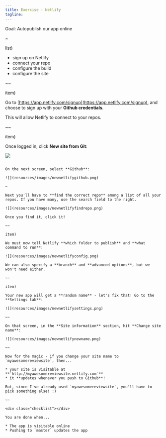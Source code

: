 ```yaml
---
title: Exercise - Netlify
tagline:
---
```


<div class="goal"></div>

Goal: Autopublish our app online

~

list)

* sign up on Netlify
* connect your repo
* configure the build
* configure the site


~~

item)

Go to [https://app.netlify.com/signup](https://app.netlify.com/signup), and choose to sign up with your **Github credentials**.

This will allow Netlify to connect to your repos.

~~

item)

Once logged in, click **New site from Git**:

![](resources/images/newnetlify.png)

~~~

On the next screen, select **Github**:

![](resources/images/newnetlifygithub.png)

~

Next you'll have to **find the correct repo** among a list of all your repos. If you have many, use the search field to the right.

![](resources/images/newnetlifyfindrepo.png)

Once you find it, click it!

~~

item)

We must now tell Netlify **which folder to publish** and **what command to run**:

![](resources/images/newnetlifyconfig.png)

We can also specify a **branch** and **advanced options**, but we won't need either.

~~

item)

Your new app will get a **random name** - let's fix that! Go to the **Settings tab**:

![](resources/images/newnetlifysettings.png)

~~

On that screen, in the **Site information** section, hit **Change site name**:

![](resources/images/newnetlifynewname.png)

~~

Now for the magic - if you change your site name to `myawesomereviewsite`, then...

* your site is visitable at **`http://myawesomereviewsite.netlify.com`**
* it **updates whenever you push to Github**!

But, since I've already used `myawesomereviewsite`, you'll have to pick something else! :)

~~

<div class="checklist"></div>

You are done when...

* The app is visitable online
* Pushing to `master` updates the app
